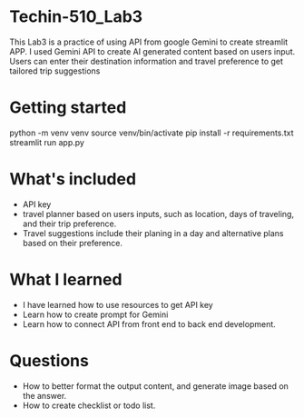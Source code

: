 # Techin-510_Lab3
This Lab3 is a practice of using API from google Gemini to create streamlit APP. I used Gemini API to create AI generated content based on users input. Users can enter their destination information and travel preference to get tailored trip suggestions

# Getting started
python -m venv venv
source venv/bin/activate
pip install -r requirements.txt
streamlit run app.py

# What's included
- API key
- travel planner based on users inputs, such as location, days of traveling, and their trip preference.
- Travel suggestions include their planing in a day and alternative plans based on their preference.

# What I learned
- I have learned how to use resources to get API key
- Learn how to create prompt for Gemini
- Learn how to connect API from front end to back end development.

# Questions
- How to better format the output content, and generate image based on the answer.
- How to create checklist or todo list.